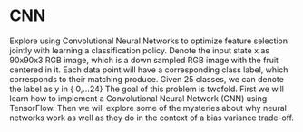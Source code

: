 # CNN 

Explore using Convolutional Neural Networks to optimize feature selection jointly with learning a
classification policy.
Denote the input state x as 90x90x3 RGB image, which is a down sampled RGB image with the fruit centered
in it. Each data point will have a corresponding class label, which corresponds to their matching
produce. Given 25 classes, we can denote the label as y in { 0,...24}
The goal of this problem is twofold. First we will learn how to implement a Convolutional Neural
Network (CNN) using TensorFlow. Then we will explore some of the mysteries about why neural
networks work as well as they do in the context of a bias variance trade-off.
